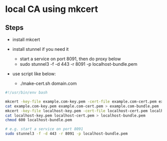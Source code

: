 # local CA using mkcert

## Steps

- install mkcert
- install stunnel if you need it
    - start a service on port 8091, then do proxy below
    - sudo stunnel3 -f -d 443 -r 8091 -p localhost-bundle.pem

- use script like below:
    - ./make-cert.sh domain.com

```bash
#!/usr/bin/env bash

mkcert -key-file example.com-key.pem -cert-file example.com-cert.pem example.com *.example.com
cat example.com-key.pem example.com-cert.pem > example.com-bundle.pem
mkcert -key-file localhost-key.pem -cert-file localhost-cert.pem localhost *.localhost
cat localhost-key.pem localhost-cert.pem > localhost-bundle.pem
chmod 600 localhost-bundle.pem

# e.g. start a service on port 8091
sudo stunnel3 -f -d 443 -r 8091 -p localhost-bundle.pem

```

